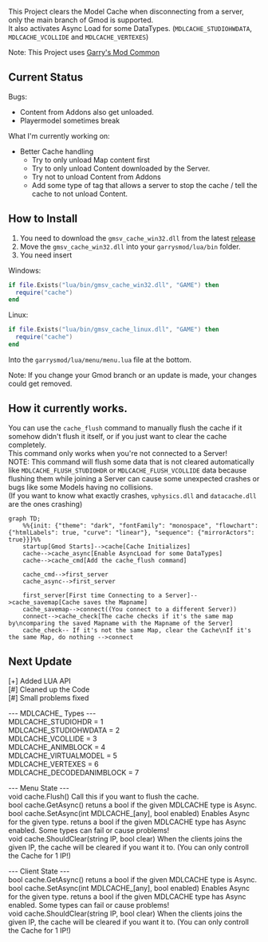 This Project clears the Model Cache when disconnecting from a server, only the main branch of Gmod is supported.  
It also activates Async Load for some DataTypes. (`MDLCACHE_STUDIOHWDATA`, `MDLCACHE_VCOLLIDE` and `MDLCACHE_VERTEXES`)

Note: This Project uses [Garry's Mod Common](https://github.com/danielga/garrysmod_common)

## Current Status
Bugs:  
- Content from Addons also get unloaded.
- Playermodel sometimes break

What I'm currently working on:  
- Better Cache handling
  - Try to only unload Map content first
  - Try to only unload Content downloaded by the Server.
  - Try not to unload Content from Addons
  - Add some type of tag that allows a server to stop the cache / tell the cache to not unload Content.

## How to Install
1. You need to download the `gmsv_cache_win32.dll` from the latest [release](https://github.com/RaphaelIT7/gmod-clearcache/releases)  
2. Move the `gmsv_cache_win32.dll` into your `garrysmod/lua/bin` folder.
3. You need insert

Windows:
```lua
if file.Exists("lua/bin/gmsv_cache_win32.dll", "GAME") then
  require("cache")
end
```

Linux:
```lua
if file.Exists("lua/bin/gmsv_cache_linux.dll", "GAME") then
  require("cache")
end
```

Into the `garrysmod/lua/menu/menu.lua` file at the bottom.

Note: If you change your Gmod branch or an update is made, your changes could get removed.

## How it currently works.
You can use the `cache_flush` command to manually flush the cache if it somehow didn't flush it itself, or if you just want to clear the cache completely.   
This command only works when you're not connected to a Server!  
NOTE: This command will flush some data that is not cleared automatically like `MDLCACHE_FLUSH_STUDIOHDR` or `MDLCACHE_FLUSH_VCOLLIDE` data because flushing them while joining a Server can cause some unexpected crashes or bugs like some Models having no collisions.  
(If you want to know what exactly crashes, `vphysics.dll` and `datacache.dll` are the ones crashing)

```mermaid
graph TD;
    %%{init: {"theme": "dark", "fontFamily": "monospace", "flowchart": {"htmlLabels": true, "curve": "linear"}, "sequence": {"mirrorActors": true}}}%%
    startup[Gmod Starts]-->cache[Cache Initializes]
    cache-->cache_async[Enable AsyncLoad for some DataTypes]
    cache-->cache_cmd[Add the cache_flush command]
    
    cache_cmd-->first_server
    cache_async-->first_server
    
    first_server[First time Connecting to a Server]-->cache_savemap[Cache saves the Mapname]
    cache_savemap-->connect((You connect to a different Server))
    connect-->cache_check[The cache checks if it's the same map by\ncomparing the saved Mapname with the Mapname of the Server]
    cache_check-- If it's not the same Map, clear the Cache\nIf it's the same Map, do nothing -->connect
```

## Next Update  
[+] Added LUA API  
[#] Cleaned up the Code  
[#] Small problems fixed  

--- MDLCACHE_ Types ---  
MDLCACHE_STUDIOHDR = 1  
MDLCACHE_STUDIOHWDATA = 2  
MDLCACHE_VCOLLIDE = 3  
MDLCACHE_ANIMBLOCK = 4  
MDLCACHE_VIRTUALMODEL = 5  
MDLCACHE_VERTEXES = 6  
MDLCACHE_DECODEDANIMBLOCK = 7  

--- Menu State ---  
void cache.Flush() Call this if you want to flush the cache.  
bool cache.GetAsync() retuns a bool if the given MDLCACHE type is Async.  
bool cache.SetAsync(int MDLCACHE_[any], bool enabled) Enables Async for the given type. retuns a bool if the given MDLCACHE type has Async enabled. Some types can fail or cause problems!  
void cache.ShouldClear(string IP, bool clear) When the clients joins the given IP, the cache will be cleared if you want it to. (You can only controll the Cache for 1 IP!)  

--- Client State ---  
bool cache.GetAsync() retuns a bool if the given MDLCACHE type is Async.  
bool cache.SetAsync(int MDLCACHE_[any], bool enabled) Enables Async for the given type. retuns a bool if the given MDLCACHE type has Async enabled. Some types can fail or cause problems!  
void cache.ShouldClear(string IP, bool clear) When the clients joins the given IP, the cache will be cleared if you want it to. (You can only controll the Cache for 1 IP!)  

